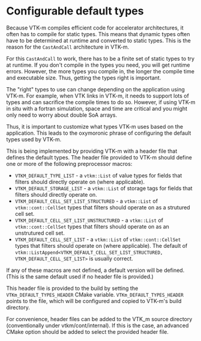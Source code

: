 # Configurable default types

Because VTK-m compiles efficient code for accelerator architectures, it
often has to compile for static types. This means that dynamic types often
have to be determined at runtime and converted to static types. This is the
reason for the `CastAndCall` architecture in VTK-m.

For this `CastAndCall` to work, there has to be a finite set of static
types to try at runtime. If you don't compile in the types you need, you
will get runtime errors. However, the more types you compile in, the longer
the compile time and executable size. Thus, getting the types right is
important.

The "right" types to use can change depending on the application using
VTK-m. For example, when VTK links in VTK-m, it needs to support lots of
types and can sacrifice the compile times to do so. However, if using VTK-m
in situ with a fortran simulation, space and time are critical and you
might only need to worry about double SoA arrays.

Thus, it is important to customize what types VTK-m uses based on the
application. This leads to the oxymoronic phrase of configuring the default
types used by VTK-m.

This is being implemented by providing VTK-m with a header file that
defines the default types. The header file provided to VTK-m should define
one or more of the following preprocessor macros:

  * `VTKM_DEFAULT_TYPE_LIST` - a `vtkm::List` of value types for fields that
     filters should directly operate on (where applicable).
  * `VTKM_DEFAULT_STORAGE_LIST` - a `vtkm::List` of storage tags for fields
     that filters should directly operate on.
  * `VTKM_DEFAULT_CELL_SET_LIST_STRUCTURED` - a `vtkm::List` of
     `vtkm::cont::CellSet` types that filters should operate on as a
     strutured cell set.
  * `VTKM_DEFAULT_CELL_SET_LIST_UNSTRUCTURED` - a `vtkm::List` of
     `vtkm::cont::CellSet` types that filters should operate on as an
     unstrutured cell set.
  * `VTKM_DEFAULT_CELL_SET_LIST` - a `vtkm::List` of `vtkm::cont::CellSet`
     types that filters should operate on (where applicable). The default of
     `vtkm::ListAppend<VTKM_DEFAULT_CELL_SET_LIST_STRUCTURED, VTKM_DEFAULT_CELL_SET_LIST>`
	 is usually correct.

If any of these macros are not defined, a default version will be defined.
(This is the same default used if no header file is provided.)

This header file is provided to the build by setting the
`VTKm_DEFAULT_TYPES_HEADER` CMake variable. `VTKm_DEFAULT_TYPES_HEADER`
points to the file, which will be configured and copied to VTK-m's build
directory.

For convenience, header files can be added to the VTK_m source directory
(conventionally under vtkm/cont/internal). If this is the case, an advanced
CMake option should be added to select the provided header file.
